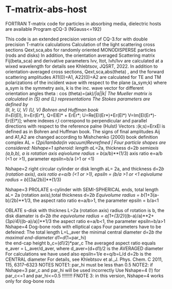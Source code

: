 # T-matrix-abs-host
FORTRAN T-matrix code for particles in absorbing media, dielectric hosts are available
Program       qCQ-3  (NGauss<=192)

This code is an extended precision version of CQ-3.for 
with double precision T-matrix calculations
Calculation of the light scattering cross sections Qext,sca,abs
for randomly oriented MONODISPERSE particles (rods and disks)
In addition, the orientation averaged Scattering matrix Fij(beta_sca)
and derivative parameters Ivv, Itot, Ivh/Ivv are calculated at a wixed wavelength
for details see Khlebtsov, JQSRT, 2022.	
In addition to orientation-averaged cross sections,
Qext,sca,abs(theta) , and the forward scattering amplitudes
A11(0)=A1, A22(0)=A2   are calculated for TE and TM
polarizations of the incident wave with respect to the plane
(a_sym;k) where a_sym is the symmetry axis, k is the inc. wave vector
for different orientation angles theta : cos (theta)=(a*k)/|a||k|
The Mueller matrix is calculated in (S) and (L) representations
The Stokes parameters are defined by     
(Il, Ir, U, V)   (U, V)   Bohren and Huffman book  
Il=El(El*), Ir=Er(Er*), Q=ElEl* + ErEr*;
U=Re[El(Er*)+Er(El*)  V=Im[El(Er*)-Er(El*)];
where indexes r,l correspond to perpendicular
and parallel directions with respect to the reference palne (Hulst)
 Vectors :(k;s)=ErxEl is defined as in Bohren and Huffman book.
The signs of final amplitudes Aij and A1,A2 are changed according to 
Mishchenko (2000) book definition
complex AL = (2*pi/lambda(in vacuum)*Rev*refmed     |
Four particle shapes are considered:
 Nshape=1  spheroid: length aL=2*a, thickness d=2*b
semiaxis (a,b,b), a is rotation axis
eqivolume radius = b*(a/b)**(1/3)
axis ratio e=a/b (<1 or >1), parameter epsiln=b/a (>1 or <1)

Nshape=2  right circular cylinder or disk
length aL= 2a, and thickness d=2*b (rotation axis), 
axis ratio e=a/b (<1 or >1), epsiln = (b/a >1 or <1
eqivolume radius = b*[(3a/2b)]**(1/3)

Nshape=3  PROLATE s-cylinder with SEMI-SPHERICAL ends,
total length aL= 2a (rotation axis),total thickness d=2*b
Equivolume radius = b*(1+3(a-b)/2b)**1/3,
the aspect ratio ratio e=a/b>1, the parameter epsiln = b/a<1

OBLATE s-disk with thicknes L=2a (rotation axis)
radius of rotation is  b, the disk diamater is d=2*b
the equivolume radius = a[1+(3/2)*((b-a)/a)**2+(3*pi/4)*((b-a)/a)]**1/3
the aspect ratio e=a/b<1, the parameter epsiln=b/a>1
Nshape=4  Dog-bone rods with elliptical caps
Four parameters have to be defeined:
The total length L=L_aver
the minimal central diameter d=2*b
the maximal end-diameter d1=d*(1+par_hi)  
the end-cap height b_c=(d1/2)*par_c
The averaged aspect ratio equals e_aver = L_aver/d_aver,
where d_aver=(d+d1)/2  is the AVERAGED diameter
For calculations we have used also
epsiln=1/e e=q/b=L/d d=2b is the CENTRAL diameter
For details, see Khlebtsov et al.,J. Phys. Chem. C 2011, 115, 6317–6323
NOTES
NOTE1: par_hi must be less than 0.5
NOTE2: if Nshape=3 par_c and par_hi will be used incorrectly
Use Nshape=4 (!) for par_c<=1 and par_hi<=0.5 !!!!!!!!
FNOTE 3: in this version, Nshape=4 works only for dog-bone rods

